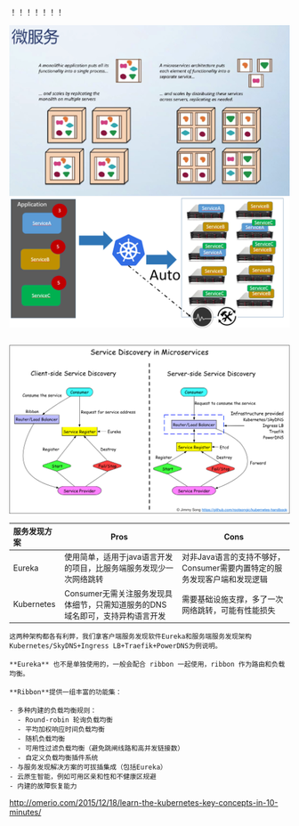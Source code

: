 



！！！！！！！

![](images/Snip20170924_1.png)
![](images/20160905085007098.jpg)
```

```
![](images/service-discovery-in-microservices.png)

| 服务发现方案     | Pros                                     | Cons                                     |
| :--------- | ---------------------------------------- | ---------------------------------------- |
| Eureka     | 使用简单，适用于java语言开发的项目，比服务端服务发现少一次网络跳转      | 对非Java语言的支持不够好，Consumer需要内置特定的服务发现客户端和发现逻辑 |
| Kubernetes | Consumer无需关注服务发现具体细节，只需知道服务的DNS域名即可，支持异构语言开发 | 需要基础设施支撑，多了一次网络跳转，可能有性能损失                |

```
这两种架构都各有利弊，我们拿客户端服务发现软件Eureka和服务端服务发现架构Kubernetes/SkyDNS+Ingress LB+Traefik+PowerDNS为例说明。

**Eureka** 也不是单独使用的，一般会配合 ribbon 一起使用，ribbon 作为路由和负载均衡。

**Ribbon**提供一组丰富的功能集：

- 多种内建的负载均衡规则：
  - Round-robin 轮询负载均衡
  - 平均加权响应时间负载均衡
  - 随机负载均衡
  - 可用性过滤负载均衡（避免跳闸线路和高并发链接数）
  - 自定义负载均衡插件系统
- 与服务发现解决方案的可拔插集成（包括Eureka）
- 云原生智能，例如可用区亲和性和不健康区规避
- 内建的故障恢复能力
```



http://omerio.com/2015/12/18/learn-the-kubernetes-key-concepts-in-10-minutes/